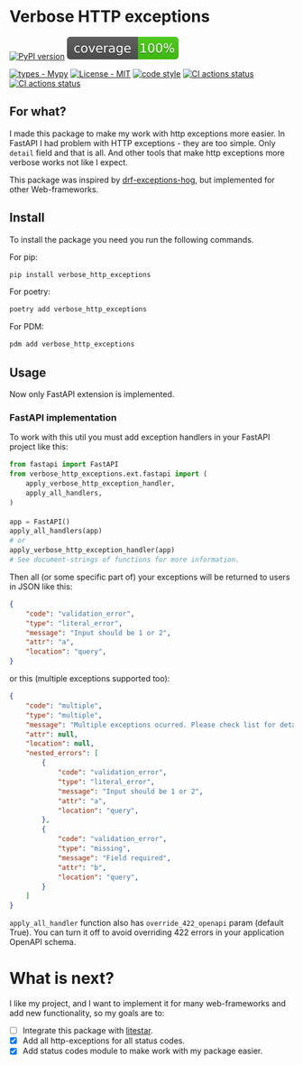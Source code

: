 
# Verbose HTTP exceptions

[![PyPI version](https://badge.fury.io/py/verbose-http-exceptions.svg)](https://badge.fury.io/py/verbose_http_exceptions)
![coverage](./coverage.svg)

[![types - Mypy](https://img.shields.io/badge/types-Pyright-2ecf29.svg?logo=python&color=3ec965&logoColor=ffffff&labelColor=353b42)](https://github.com/python/mypy)
[![License - MIT](https://img.shields.io/badge/license-MIT-2ecf29.svg?logo=python&color=3ec965&logoColor=ffffff&labelColor=353b42)](https://spdx.org/licenses/)
[![code style](https://img.shields.io/badge/code_style-Ruff-2ecf29.svg?logo=python&color=3ec965&logoColor=ffffff&labelColor=353b42)](https://github.com/astral-sh/ruff)
[![CI actions status](https://github.com/ALittleMoron/verbose_http_exceptions/actions/workflows/ci.yaml/badge.svg)](https://github.com/ALittleMoron/verbose_http_exceptions/actions)
[![CI actions status](https://github.com/ALittleMoron/verbose_http_exceptions/actions/workflows/release.yaml/badge.svg)](https://github.com/ALittleMoron/verbose_http_exceptions/actions)

## For what?

I made this package to make my work with http exceptions more easier. In FastAPI I had problem
with HTTP exceptions - they are too simple. Only `detail` field and that is all. And other tools
that make http exceptions more verbose works not like I expect.

This package was inspired by [drf-exceptions-hog](https://github.com/PostHog/drf-exceptions-hog),
but implemented for other Web-frameworks.

## Install

To install the package you need you run the following commands.

For pip:

```bash
pip install verbose_http_exceptions
```

For poetry:

```bash
poetry add verbose_http_exceptions
```

For PDM:

```bash
pdm add verbose_http_exceptions
```

## Usage

Now only FastAPI extension is implemented.

### FastAPI implementation

To work with this util you must add exception handlers in your FastAPI project like this:

```python
from fastapi import FastAPI
from verbose_http_exceptions.ext.fastapi import (
    apply_verbose_http_exception_handler,
    apply_all_handlers,
)

app = FastAPI()
apply_all_handlers(app)
# or
apply_verbose_http_exception_handler(app)
# See document-strings of functions for more information.
```

Then all (or some specific part of) your exceptions will be returned to users in JSON like this:

```json
{
    "code": "validation_error",
    "type": "literal_error",
    "message": "Input should be 1 or 2",
    "attr": "a",
    "location": "query",
}
```

or this (multiple exceptions supported too):

```json
{
    "code": "multiple",
    "type": "multiple",
    "message": "Multiple exceptions ocurred. Please check list for details.",
    "attr": null,
    "location": null,
    "nested_errors": [
        {
            "code": "validation_error",
            "type": "literal_error",
            "message": "Input should be 1 or 2",
            "attr": "a",
            "location": "query",
        },
        {
            "code": "validation_error",
            "type": "missing",
            "message": "Field required",
            "attr": "b",
            "location": "query",
        }
    ]
}
```

`apply_all_handler` function also has `override_422_openapi` param (default True). You can turn
it off to avoid overriding 422 errors in your application OpenAPI schema.

# What is next?

I like my project, and I want to implement it for many web-frameworks and add new functionality,
so my goals are to:

- [ ] Integrate this package with [litestar](https://github.com/litestar-org/litestar).
- [x] Add all http-exceptions for all status codes.
- [x] Add status codes module to make work with my package easier.
